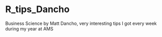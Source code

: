 # R_tips_Dancho
Business Science by Matt Dancho, very interesting tips I got every week during my year at AMS
